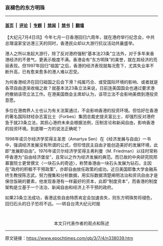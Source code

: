### 哀褪色的东方明珠

---

#### [首页](../../../..?n338039) &nbsp;|&nbsp; [评论](../../../../../epoch-comment?n338039) &nbsp;|&nbsp; [专题](../../../../../epoch-special?n338039) &nbsp;|&nbsp; [禁闻](../../../../../epoch-news?n338039) &nbsp;|&nbsp; [禁书](../../../../../books?n338039) &nbsp;|&nbsp; [翻墙](https://github.com/gfw-breaker/nogfw/blob/master/README.md?n338039)


<div class="post_content" id="artbody" itemprop="articleBody">
 <!-- article content begin -->
 <p>
  【大纪元7月4日讯】今年七月一日香港回归六周年，就在港府举行纪念会，中共总理温家宝访港三天的同时，香港民众却以大游行抗议活动共襄盛举。
 </p>
 <p>
  港人之所以发起大游行，除了反对港府强制“基本法23条”立法外，对于多年来香港经济的不景气，更表示极度不满。香港会有“东方明珠”的美誉，就在其经济的亮丽表现。但1997年回归“祖国”之后，香港的经济表现就每况愈下，尤其失业率不断升高，已有愈来愈多的港人难以忍受。
 </p>
 <p>
  为何香港经济在回归祖国之后会下滑？纯属巧合、或受国际环境的影响、或者就是各项自由逐渐收缩之故？就基本法23条立法来说，日前连美国国会也通过要求港府撤销该项立法工作。在港美国商会主席却认为，该项立法不会影响美商到港投资意愿。
 </p>
 <p>
  多位在港商界人士也认为有关法案通过，不会影响香港的投资环境。但恰好在香港的著名国际财经杂志富比士（Forbes）集团总裁史提夫富比士，却强烈反对港府急于就23条立法，其担心港府未来会根据法例，压制言论和新闻自由，影响香港的投资环境。到底哪一方的说法正确呢？
 </p>
 <p>
  1998年诺贝尔经济学奖得主圣恩（Amartya Sen）在《经济发展与自由》一书中，强调经济发展没有所谓的公式，但珍惜民主自由才能创造美好的发展环境，此即“发展即自由”。1976年诺贝尔经济学奖得主弗利曼（M. Friedman）以往时常称呼香港为“自由经济堡垒”，且常以之作为经济发展的典范。而已故的中央研究院邢慕寰院士更曾撰文〈一块石头的奇迹〉，称赞香港由一块石头发展为钻石，主因在“政府的积极不干预政策”，亦即自由放任政策的成功。近日美国耶鲁大学金融系终生教授陈志武，努力搜集和分析数据，用实际数据清楚阐明法治和资讯自由才是保住饭碗的要素，他发现香港有一样最好的资本，此即“制度资本”，而香港的制度架构是立基于一个法治、新闻自由和经济上不干预的政府。
 </p>
 <p>
  如果23条立法成功，香港这些自由特质肯定会加速丧失，则东方明珠势将褪色，回归石头的日子恐将不远。──转自台湾大纪元时报
 </p>
 <p>
  <font color="#ffffff">
   (http://www.dajiyuan.com)
  </font>
  <br/>
  <center>
   <font class="GY16">
    本文只代表作者的观点和陈述
   </font>
  </center>
 </p>
 <!-- article content end -->
 <div id="below_article_ad">
 </div>
</div>


---

原文链接：https://www.epochtimes.com/gb/3/7/4/n338039.htm